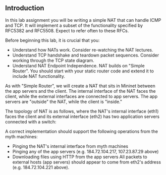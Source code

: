 ## Introduction 
In this lab assignment you will be writing a simple NAT that can handle ICMP and TCP. It will implement a subset of the functionality specified by RFC5382 and RFC5508. Expect to refer often to these RFCs.

Before beginning this lab, it is crucial that you:
* Understand how NATs work. Consider re-watching the NAT lectures.
* Understand TCP handshake and teardown packet sequences. Consider working through the TCP state diagram.
* Understand NAT Endpoint Independence.
NAT builds on "Simple Router". You should start with your static router code and extend it to include NAT functionality.

As with "Simple Router", we will create a NAT that sits in Mininet between the app servers and the client.  The internal interface of the NAT faces the client, while the external interfaces are connected to app servers. The app servers are "outside" the NAT, while the client is "inside."  

The topology of NAT is as follows, where the NAT's internal interface (eth1) faces the client and its external interface (eth2) has two application servers connected with a switch:

A correct implementation should support the following operations from the myth machines:

* Pinging the NAT's internal interface from myth machines
* Pinging any of the app servers (e.g. 184.72.104.217, 107.23.87.29 above)
* Downloading files using HTTP from the app servers
All packets to external hosts (app servers) should appear to come from eth2's address (e.g. 184.72.104.221 above).



